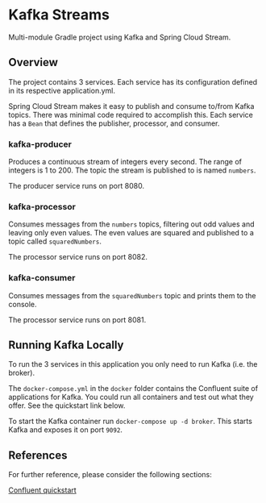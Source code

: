# Kafka Streams

Multi-module Gradle project using Kafka and Spring Cloud Stream.

## Overview

The project contains 3 services.  Each service has its configuration defined in its respective application.yml.

Spring Cloud Stream makes it easy to publish and consume to/from Kafka topics.  There was minimal code required to
accomplish this.  Each service has a `Bean` that defines the publisher, processor, and consumer.  


### kafka-producer

Produces a continuous stream of integers every second.  The range of integers is 1 to 200.  The topic the stream is
published to is named `numbers`.

The producer service runs on port 8080.

### kafka-processor

Consumes messages from the `numbers` topics, filtering out odd values and leaving only even values.  The even 
values are squared and published to a topic called `squaredNumbers`.

The processor service runs on port 8082.

### kafka-consumer

Consumes messages from the `squaredNumbers` topic and prints them to the console.

The processor service runs on port 8081.
 

## Running Kafka Locally

To run the 3 services in this application you only need to run Kafka (i.e. the broker).

The `docker-compose.yml` in the `docker` folder contains the Confluent suite of applications for Kafka.  You could run 
all containers and test out what they offer.  See the quickstart link below.

To start the Kafka container run `docker-compose up -d broker`.  This starts Kafka and exposes it on port `9092`.

## References

For further reference, please consider the following sections:

[Confluent quickstart](https://docs.confluent.io/platform/current/platform-quickstart.html)